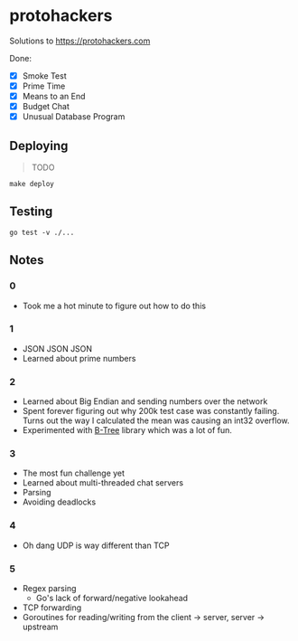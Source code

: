 # protohackers

Solutions to https://protohackers.com

Done:

- [x] Smoke Test
- [x] Prime Time
- [x] Means to an End
- [x] Budget Chat
- [x] Unusual Database Program

## Deploying

> TODO

```shell
make deploy
```

## Testing

```shell
go test -v ./...
```

## Notes

### 0

- Took me a hot minute to figure out how to do this

### 1

- JSON JSON JSON
- Learned about prime numbers

### 2

- Learned about Big Endian and sending numbers over the network
- Spent forever figuring out why 200k test case was constantly failing. Turns out the way I calculated the mean was causing an int32 overflow.
- Experimented with [B-Tree](https://github.com/tidwall/btree) library which was a lot of fun.

### 3

- The most fun challenge yet
- Learned about multi-threaded chat servers
- Parsing
- Avoiding deadlocks

### 4

- Oh dang UDP is way different than TCP

### 5

- Regex parsing
    - Go's lack of forward/negative lookahead
- TCP forwarding
- Goroutines for reading/writing from the client -> server, server -> upstream
